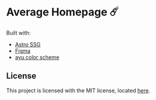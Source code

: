 # Average Homepage ☄️

Built with:
- [Astro SSG](https://astro.build)
- [Figma](https://figma.com)
- [ayu color scheme](https://github.com/ayu-theme/ayu-colors)

## License
This project is licensed with the MIT license, located [here](LICENSE).
